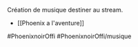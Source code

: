 
Création de musique destiner au stream.

- [[Phoenix a l'aventure]]



#PhoenixnoirOffi
#PhoenixnoirOffi/musique